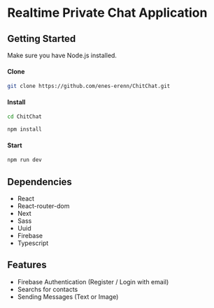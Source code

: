 
# Realtime Private Chat Application

## Getting Started

Make sure you have Node.js installed.

#### Clone

```bash
git clone https://github.com/enes-erenn/ChitChat.git
```

#### Install

```bash
cd ChitChat
```

```bash
npm install
```

#### Start

```bash
npm run dev
```

## Dependencies

- React
- React-router-dom
- Next
- Sass
- Uuid
- Firebase
- Typescript

## Features

- Firebase Authentication (Register / Login with email)
- Searchs for contacts
- Sending Messages (Text or Image)

